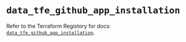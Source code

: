 # `data_tfe_github_app_installation`

Refer to the Terraform Registory for docs: [`data_tfe_github_app_installation`](https://registry.terraform.io/providers/hashicorp/tfe/0.49.1/docs/data-sources/github_app_installation).
